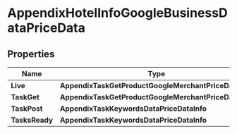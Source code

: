 # AppendixHotelInfoGoogleBusinessDataPriceData


## Properties

| Name | Type | Description | Notes |
|------------ | ------------- | ------------- | -------------|
**Live** | **AppendixTaskGetProductGoogleMerchantPriceDataInfo** |  |[optional]|
**TaskGet** | **AppendixTaskGetProductGoogleMerchantPriceDataInfo** |  |[optional]|
**TaskPost** | **AppendixTaskKeywordsDataPriceDataInfo** |  |[optional]|
**TasksReady** | **AppendixTaskKeywordsDataPriceDataInfo** |  |[optional]|